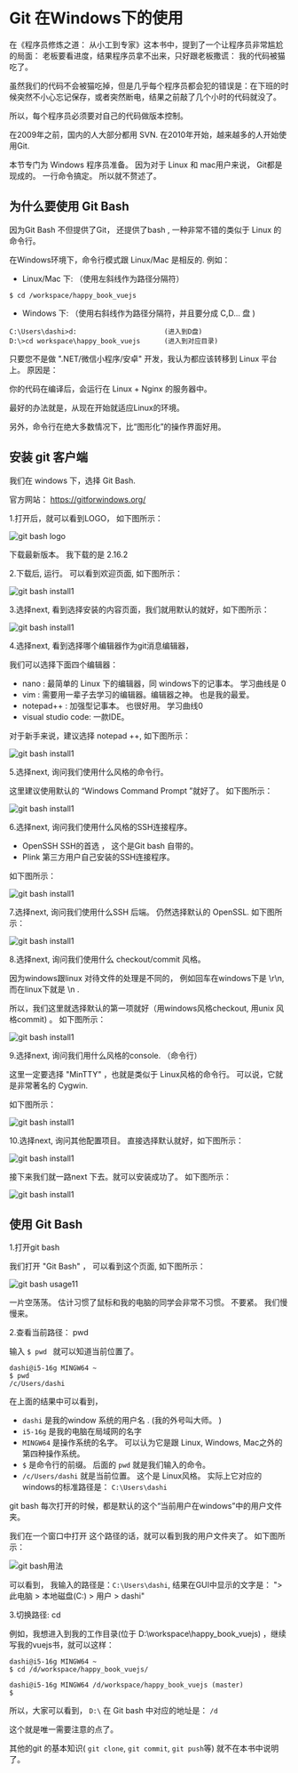 # Git 在Windows下的使用

在《程序员修炼之道： 从小工到专家》这本书中，提到了一个让程序员非常尴尬的局面： 老板要看进度，结果程序员拿不出来，只好跟老板撒谎： 我的代码被猫吃了。

虽然我们的代码不会被猫吃掉，但是几乎每个程序员都会犯的错误是：在下班的时候突然不小心忘记保存，或者突然断电，结果之前敲了几个小时的代码就没了。

所以，每个程序员必须要对自己的代码做版本控制。 

在2009年之前，国内的人大部分都用 SVN. 在2010年开始，越来越多的人开始使用Git. 

本节专门为 Windows 程序员准备。 因为对于 Linux 和 mac用户来说， Git都是现成的。 一行命令搞定。 所以就不赘述了。

## 为什么要使用 Git Bash

因为Git Bash 不但提供了Git， 还提供了bash , 一种非常不错的类似于 Linux 的命令行。

在Windows环境下，命令行模式跟 Linux/Mac 是相反的. 例如：  

- Linux/Mac 下: （使用左斜线作为路径分隔符）

```
$ cd /workspace/happy_book_vuejs
```

- Windows 下:    （使用右斜线作为路径分隔符，并且要分成 C,D... 盘 )

```
C:\Users\dashi>d:                      (进入到D盘)
D:\>cd workspace\happy_book_vuejs      (进入到对应目录)
```

只要您不是做 ".NET/微信小程序/安卓" 开发，我认为都应该转移到 Linux 平台上。  原因是：

你的代码在编译后，会运行在 Linux + Nginx 的服务器中。

最好的办法就是，从现在开始就适应Linux的环境。 

另外，命令行在绝大多数情况下，比“图形化”的操作界面好用。 

## 安装 git 客户端

我们在 windows 下，选择 Git Bash.  

官方网站： https://gitforwindows.org/

1.打开后，就可以看到LOGO， 如下图所示：

![git bash logo](./images/git_bash_1.png)

下载最新版本。  我下载的是 2.16.2 

2.下载后, 运行。 可以看到欢迎页面, 如下图所示：

![git bash install1](./images/git_bash_setup1.png)

3.选择next, 看到选择安装的内容页面，我们就用默认的就好，如下图所示：

![git bash install1](./images/git_bash_setup2.png)

4.选择next, 看到选择哪个编辑器作为git消息编辑器，

我们可以选择下面四个编辑器： 

- nano : 最简单的 Linux 下的编辑器，同 windows下的记事本。 学习曲线是 0 
- vim : 需要用一辈子去学习的编辑器。编辑器之神。 也是我的最爱。
- notepad++ : 加强型记事本。 也很好用。 学习曲线0
- visual studio code: 一款IDE。 

对于新手来说，建议选择 notepad ++, 如下图所示： 

![git bash install1](./images/git_bash_setup3.png)	

5.选择next, 询问我们使用什么风格的命令行。 

这里建议使用默认的 “Windows Command Prompt ”就好了。  如下图所示：

![git bash install1](./images/git_bash_setup4.png)	

6.选择next, 询问我们使用什么风格的SSH连接程序。   

- OpenSSH  SSH的首选  ， 这个是Git bash 自带的。 
- Plink    第三方用户自己安装的SSH连接程序。

如下图所示：

![git bash install1](./images/git_bash_setup5.png)	

7.选择next, 询问我们使用什么SSH 后端。  仍然选择默认的 OpenSSL.  如下图所示：

![git bash install1](./images/git_bash_setup6.png)	

8.选择next, 询问我们使用什么 checkout/commit 风格。 

因为windows跟linux 对待文件的处理是不同的， 例如回车在windows下是 \r\n, 而在linux下就是 \n .  

所以，我们这里就选择默认的第一项就好（用windows风格checkout, 用unix 风格commit) 。 如下图所示： 

![git bash install1](./images/git_bash_setup7.png)	

9.选择next, 询问我们用什么风格的console. （命令行）

这里一定要选择 "MinTTY" ，也就是类似于 Linux风格的命令行。  可以说，它就是非常著名的 Cygwin. 

如下图所示：

![git bash install1](./images/git_bash_setup8.png)	

10.选择next, 询问其他配置项目。 直接选择默认就好，如下图所示： 

![git bash install1](./images/git_bash_setup9.png)	

接下来我们就一路next  下去。就可以安装成功了。 如下图所示： 

![git bash install1](./images/git_bash_setup10.png)	

## 使用 Git Bash

1.打开git bash

我们打开 "Git Bash" ， 可以看到这个页面, 如下图所示： 

![git bash usage11](./images/git_bash_usage1.png)	

一片空荡荡。 估计习惯了鼠标和我的电脑的同学会非常不习惯。 不要紧。 我们慢慢来。 

2.查看当前路径：  pwd

输入 `$ pwd ` 就可以知道当前位置了。

```
dashi@i5-16g MINGW64 ~
$ pwd
/c/Users/dashi
```

在上面的结果中可以看到，  

- `dashi` 是我的window 系统的用户名 . (我的外号叫大师。 )
- `i5-16g` 是我的电脑在局域网的名字
- `MINGW64` 是操作系统的名字。 可以认为它是跟 Linux, Windows, Mac之外的第四种操作系统。
- `$` 是命令行的前缀。 后面的 `pwd` 就是我们输入的命令。
- `/c/Users/dashi` 就是当前位置。 这个是 Linux风格。 实际上它对应的 windows的标准路径是： `C:\Users\dashi`

git bash 每次打开的时候，都是默认的这个“当前用户在windows”中的用户文件夹。 

我们在一个窗口中打开 这个路径的话，就可以看到我的用户文件夹了。 如下图所示： 

![git bash用法](./images/git_bash_usage2.png)

可以看到， 我输入的路径是：`C:\Users\dashi`, 结果在GUI中显示的文字是： "> 此电脑 > 本地磁盘(C:) > 用户 > dashi"

3.切换路径:  cd

例如，我想进入到我的工作目录(位于 D:\workspace\happy_book_vuejs) ，继续写我的vuejs书，就可以这样： 

```
dashi@i5-16g MINGW64 ~
$ cd /d/workspace/happy_book_vuejs/                     

dashi@i5-16g MINGW64 /d/workspace/happy_book_vuejs (master)
$
```

所以，大家可以看到， `D:\` 在 Git bash 中对应的地址是： `/d`  

这个就是唯一需要注意的点了。 

其他的git 的基本知识( `git clone`, `git commit`, `git push`等) 就不在本书中说明了。








